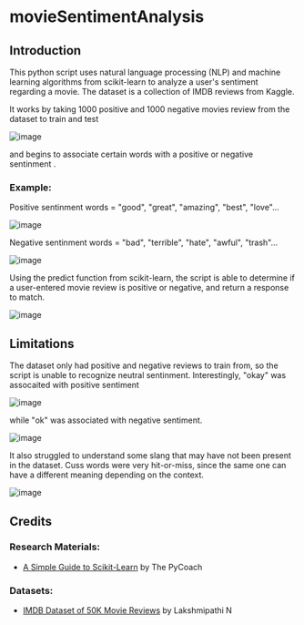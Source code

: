 # movieSentimentAnalysis

## Introduction

This python script uses natural language processing (NLP) and machine learning algorithms from scikit-learn to analyze a user's sentiment regarding a movie. The dataset is a collection of IMDB reviews from Kaggle.

It works by taking 1000 positive and 1000 negative movies review from the dataset to train and test

![image](https://user-images.githubusercontent.com/116126778/212489675-2d5bf155-c9cb-41b0-8e02-17bba8541ecf.png)

and begins to associate certain words with a positive or negative sentinment .

### Example:

Positive sentinment words = "good", "great", "amazing", "best", "love"...

![image](https://user-images.githubusercontent.com/116126778/212490773-6c3023d6-885d-45ae-8735-b74325824e26.png)

Negative sentinment words = "bad", "terrible", "hate", "awful", "trash"...

![image](https://user-images.githubusercontent.com/116126778/212490801-44c1a0d9-2f1d-4fd6-9bef-06ef7a047dbd.png)

Using the predict function from scikit-learn, the script is able to determine if a user-entered movie review is positive or negative, and return a response to match.

![image](https://user-images.githubusercontent.com/116126778/212491760-49949df1-64a0-48f6-bf9a-8e09c36ad06a.png)

## Limitations

The dataset only had positive and negative reviews to train from, so the script is unable to recognize neutral sentinment. Interestingly, "okay" was assocaited with positive sentiment

![image](https://user-images.githubusercontent.com/116126778/212490071-64e3dff5-bf14-4f5a-b857-c0176e1d0f65.png)

while "ok" was associated with negative sentiment.

![image](https://user-images.githubusercontent.com/116126778/212490124-ae757aa8-3e7e-48c9-8ef3-a817bb27c0d6.png)

It also struggled to understand some slang that may have not been present in the dataset. Cuss words were very hit-or-miss, since the same one can have a different meaning depending on the context. 

![image](https://user-images.githubusercontent.com/116126778/212490614-1fd57997-57e4-4236-aa89-d875f69da2eb.png)

## Credits

### Research Materials:
- [A Simple Guide to Scikit-Learn](https://towardsdatascience.com/a-beginners-guide-to-text-classification-with-scikit-learn-632357e16f3a) by The PyCoach

### Datasets:
- [IMDB Dataset of 50K Movie Reviews](https://www.kaggle.com/datasets/lakshmi25npathi/imdb-dataset-of-50k-movie-reviews?resource=download) by Lakshmipathi N
